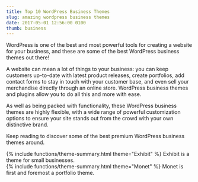 ```yaml
---
title: Top 10 WordPress Business Themes
slug: amazing wordpress business themes
date: 2017-05-01 12:56:00 0100
thumb: business
---
```


WordPress is one of the best and most powerful tools for creating a website for your business, and these are some of the best WordPress business themes out there!

A website can mean a lot of things to your business: you can keep customers up-to-date with latest product releases, create portfolios, add contact forms to stay in touch with your customer base, and even sell your merchandise directly through an online store. WordPress business themes and plugins allow you to do all this and more with ease.

As well as being packed with functionality, these WordPress business themes are highly flexible, with a wide range of powerful customization options to ensure your site stands out from the crowd with your own distinctive brand.

Keep reading to discover some of the best premium WordPress business themes around.


<div class="theme-summary" markdown="1">
{% include functions/theme-summary.html theme="Exhibit" %}
Exhibit is a theme for small businesses.
</div>


<div class="theme-summary" markdown="1">
{% include functions/theme-summary.html theme="Monet" %}
Monet is first and foremost a portfolio theme.
</div>
